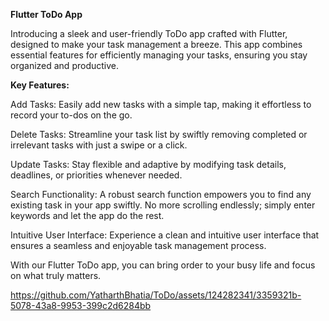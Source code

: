 **Flutter ToDo App**

Introducing a sleek and user-friendly ToDo app crafted with Flutter, designed to make your task management a breeze. This app combines essential features for efficiently managing your tasks, ensuring you stay organized and productive.

**Key Features:**

Add Tasks: Easily add new tasks with a simple tap, making it effortless to record your to-dos on the go.

Delete Tasks: Streamline your task list by swiftly removing completed or irrelevant tasks with just a swipe or a click.

Update Tasks: Stay flexible and adaptive by modifying task details, deadlines, or priorities whenever needed.

Search Functionality: A robust search function empowers you to find any existing task in your app swiftly. No more scrolling endlessly; simply enter keywords and let the app do the rest.

Intuitive User Interface: Experience a clean and intuitive user interface that ensures a seamless and enjoyable task management process.

With our Flutter ToDo app, you can bring order to your busy life and focus on what truly matters.


https://github.com/YatharthBhatia/ToDo/assets/124282341/3359321b-5078-43a8-9953-399c2d6284bb

